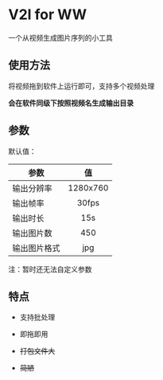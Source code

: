 # V2I for WW

一个从视频生成图片序列的小工具

## 使用方法

将视频拖到软件上运行即可，支持多个视频处理

**会在软件同级下按照视频名生成输出目录**

## 参数

默认值：

| 参数     | 值        |
| ------ |:--------:|
| 输出分辨率  | 1280x760 |
| 输出帧率   | 30fps    |
| 输出时长   | 15s      |
| 输出图片数  | 450      |
| 输出图片格式 | jpg      |

注：暂时还无法自定义参数

## 特点

- 支持批处理

- 即拖即用

- ~~打包文件大~~

- ~~简陋~~
